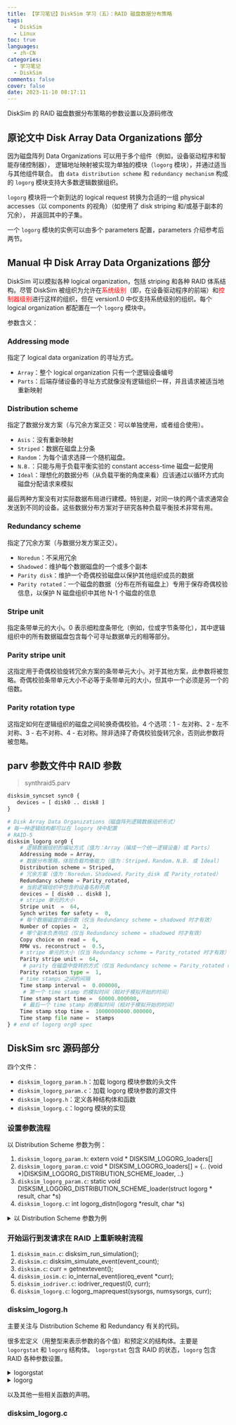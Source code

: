 ```yaml
---
title: 【学习笔记】DiskSim 学习（五）：RAID 磁盘数据分布策略
tags:
  - DiskSim
  - Linux
toc: true
languages:
  - zh-CN
categories:
  - 学习笔记
  - DiskSim
comments: false
cover: false
date: 2023-11-10 08:17:11
---
```


DiskSim 的 RAID 磁盘数据分布策略的参数设置以及源码修改

<!-- more -->

## 原论文中 Disk Array Data Organizations 部分

因为磁盘阵列 Data Organizations 可以用于多个组件（例如，设备驱动程序和智能存储控制器），
逻辑地址映射被实现为单独的模块（`logorg` 模块），并通过适当与其他组件联合。
由 `data distribution scheme` 和 `redundancy mechanism` 构成的 `logorg` 模块支持大多数逻辑数据组织。

`logorg` 模块将一个新到达的 logical request 转换为合适的一组 physical accesses（以 components 的视角）（如使用了 disk striping 和/或基于副本的冗余），
并返回其中的子集。

一个 `logorg` 模块的实例可以由多个 parameters 配置，parameters 介绍参考后两节。


## Manual 中 Disk Array Data Organizations 部分

DiskSim 可以模拟各种 logical organization，包括 striping 和各种 RAID 体系结构。尽管 DiskSim 被组织为允许在<font color="red">系统级别</font>（即，在设备驱动程序的前端）和<font color="red">控制器级别</font>进行这样的组织，但在 version1.0 中仅支持系统级别的组织。每个 logical organization 都配置在一个 `logorg` 模块中。

参数含义：

### Addressing mode

指定了 logical data organization 的寻址方式。

* `Array`：整个 logical organization 只有一个逻辑设备编号
* `Parts`：后端存储设备的寻址方式就像没有逻辑组织一样，并且请求被适当地重新映射

### Distribution scheme

指定了数据分发方案（与冗余方案正交：可以单独使用，或者组合使用）。

* `Asis`：没有重新映射
* `Striped`：数据在磁盘上分条
* `Random`：为每个请求选择一个随机磁盘。
* `N.B.`：只能与用于负载平衡实验的 constant access-time 磁盘一起使用
* `Ideal`：理想化的数据分布（从负载平衡的角度来看）应该通过以循环方式向磁盘分配请求来模拟

最后两种方案没有对实际数据布局进行建模。特别是，对同一块的两个请求通常会发送到不同的设备。这些数据分布方案对于研究各种负载平衡技术非常有用。

### Redundancy scheme

指定了冗余方案（与数据分发方案正交）。

* `Noredun`：不采用冗余
* `Shadowed`：维护每个数据磁盘的一个或多个副本
* `Parity disk`：维护一个奇偶校验磁盘以保护其他组织成员的数据
* `Parity rotated`：一个磁盘的数据（分布在所有磁盘上）专用于保存奇偶校验信息，以保护 N 磁盘组织中其他 N-1 个磁盘的信息

### Stripe unit

指定条带单元的大小。0 表示细粒度条带化（例如，位或字节条带化），其中逻辑组织中的所有数据磁盘包含每个可寻址数据单元的相等部分。

### Parity stripe unit

这指定用于奇偶校验旋转冗余方案的条带单元大小。对于其他方案，此参数将被忽略。奇偶校验条带单元大小不必等于条带单元的大小，但其中一个必须是另一个的倍数。

### Parity rotation type

这指定如何在逻辑组织的磁盘之间轮换奇偶校验。4 个选项：1 - 左对称、2 - 左不对称、3 - 右不对称、4 - 右对称。除非选择了奇偶校验旋转冗余，否则此参数将被忽略。

## parv 参数文件中 RAID 参数

> synthraid5.parv

```python
disksim_syncset sync0 { 
   devices = [ disk0 .. disk8 ] 
}

# Disk Array Data Organizations（磁盘阵列逻辑数据组织形式）
# 每一种逻辑结构都可以在 logory 块中配置
# RAID-5
disksim_logorg org0 {
    # 逻辑数据组织的编址方式（值为：Array（编成一个统一逻辑设备）或 Parts）
    Addressing mode = Array,
    # 数据分布策略，体现负载均衡能力（值为：Striped，Random，N.B. 或 Ideal）
    Distribution scheme = Striped,
    # 冗余方案（值为：Noredun，Shadowed，Parity_disk 或 Parity_rotated）
    Redundancy scheme = Parity_rotated,
    # 当前逻辑组织中包含的设备名称列表
    devices = [ disk0 .. disk8 ],
    # stripe 单元的大小
    Stripe unit  =  64,
    Synch writes for safety =  0,
    # 每个数据磁盘的备份数（仅当 Redundancy scheme = shadowed 时才有效）
    Number of copies =  2,
    # 哪个副本负责响应（仅当 Redundancy scheme = shadowed 时才有效）
    Copy choice on read =  6,
    RMW vs. reconstruct =  0.5,
    # stripe 单元的大小（仅当 Redundancy scheme = Parity_rotated 时才有效）
    Parity stripe unit =  64,
     # parity 在磁盘中旋转的方式（仅当 Redundancy scheme = Parity_rotated 时才有效）
    Parity rotation type =  1,
    # time stamps 之间的间隔
    Time stamp interval =  0.000000,
     # 第一个 time stamp 的模拟时间（相对于模拟开始的时间）
    Time stamp start time =  60000.000000,
     # 最后一个 time stamp 的模拟时间（相对于模拟开始的时间）
    Time stamp stop time =  10000000000.000000,
    Time stamp file name =  stamps
} # end of logorg org0 spec
```


## DiskSim src 源码部分

四个文件：

* `disksim_logorg_param.h`：加载 logorg 模块参数的头文件
* `disksim_logorg_param.c`：加载 logorg 模块参数的源文件
* `disksim_logorg.h`：定义各种结构体和函数
* `disksim_logorg.c`：logorg 模块的实现


### 设置参数流程

以 Distribution Scheme 参数为例：

1. `disksim_logorg_param.h`: extern void * DISKSIM_LOGORG_loaders[]
2. `disksim_logorg_param.c`: void * DISKSIM_LOGORG_loaders[] = {.. (void *)DISKSIM_LOGORG_DISTRIBUTION_SCHEME_loader, ..}
3. `disksim_logorg_param.c`: static void DISKSIM_LOGORG_DISTRIBUTION_SCHEME_loader(struct logorg * result, char *s)
4. `disksim_logorg.c`: int logorg_distn(logorg *result, char *s)

<details>
<summary>以 Distribution Scheme 参数为例</summary>

```c
// 1. disksim_logorg_param.h: 34
extern void * DISKSIM_LOGORG_loaders[];


// 2. disksim_logorg_param.c: 172
void * DISKSIM_LOGORG_loaders[] = {
...,
(void *)DISKSIM_LOGORG_DISTRIBUTION_SCHEME_loader,
...
}


// 3. disksim_logorg_param.c: 18
static void DISKSIM_LOGORG_DISTRIBUTION_SCHEME_loader(struct logorg * result, char *s) { 
if (! (!logorg_distn(result, s))) { // foo 
 } 

}


// 4. disksim_logorg.c: 1529
int logorg_distn(logorg *result, char *s) {
  if(!strcmp(s, "Asis")) { 
    result->maptype = ASIS;
  } 
  else if(!strcmp(s, "Striped")) { 
    result->maptype = STRIPED;
  } 
  else if(!strcmp(s, "Random")) { 
    fprintf(stderr, "*** warning: Random logorg distribution is only "
	    "to be used with constant access-time disks "
	    "for load-balancing experiments \n");

    result->maptype = RANDOM;
  } 
  else if(!strcmp(s, "Ideal")) { 
    result->maptype = IDEAL;
  } 
  else { 
    fprintf(stderr, "*** error: %s is not a valid argument for logorg addressing mode\n", s); 
    return -1; 
  }
  return 0;
}
```
</details>


### 开始运行到发请求在 RAID 上重新映射流程

1. `disksim_main.c`: disksim_run_simulation();
2. `disksim.c`: disksim_simulate_event(event_count);
3. `disksim.c`: curr = getnextevent();
4. `disksim_iosim.c`: io_internal_event(ioreq_event *curr);
5. `disksim_iodriver.c`: iodriver_request(0, curr);
6. `disksim_logorg.c`: logorg_maprequest(sysorgs, numsysorgs, curr);


### disksim_logorg.h

主要关注与 Distribution Scheme 和 Redundancy 有关的代码。

很多宏定义（用整型来表示参数的各个值）和预定义的结构体。主要是 `logorgstat` 和 `logorg` 结构体。
`logorgstat` 包含 RAID 的状态，`logorg` 包含 RAID 各种参数设置。

<details>
<summary>logorgstat</summary>

```c
typedef struct {
   double	outtime;
   double	runouttime;
   int		outstanding;
   int		readoutstanding;
   int		maxoutstanding;
   double	nonzeroouttime;
   int		reads;
   int		gens[NUMGENS];
   int		seqdiskswitches;
   int		locdiskswitches;
   int		numlocal;
   int		critreads;
   int		critwrites;
   int		seqreads;
   int		seqwrites;
   int		distavgdiff[10];
   int		distmaxdiff[10];
   double       idlestart;
   double       lastarr;
   double       lastread;
   double       lastwrite;
   int          *blocked;
   int          *aligned;
   int		*lastreq;
   int		*intdist;
   statgen      resptimestats;
   statgen	idlestats;
   statgen      sizestats;
   statgen	readsizestats;
   statgen	writesizestats;
   statgen      intarrstats;
   statgen      readintarrstats;
   statgen      writeintarrstats;
} logorgstat;
```
</details>

<details>
<summary>logorg</summary>

```c
typedef struct logorg {
  char *name;
   outstand * hashoutstand[HASH_OUTSTAND];
   int    outstandqlen;
   int    opid;
   int    addrbyparts;
   // distribution scheme
   int    maptype;
   // redundancy
   int    reduntype;
   int    numdisks;
   int    actualnumdisks;
   int    arraydisk;
   int    writesync;
   int    copies;
   int    copychoice;
   double rmwpoint;
   int    parityunit;
   int    rottype;
   int    blksperpart;
   int    actualblksperpart;
   int    stripeunit;
   int    sectionunit;
   int    tablestripes;
   tableentry *table;
   int    tablesize;
   int    partsperstripe;
   int    idealno;
   int    reduntoggle;
   int    lastdiskaccessed;
   int    numfull;
   int   *sizes;
   int   *redunsizes;
   int    printlocalitystats;
   int    printblockingstats;
   int    printinterferestats;
   int    printidlestats;
   int    printintarrstats;
   int    printstreakstats;
   int    printstampstats;
   int    printsizestats;
   double stampinterval;
   double stampstart;
   double stampstop;
   FILE * stampfile;
   logorgdev *devs;
   logorgstat stat;
   /* rcohen's additions */
   int    startdev;
   int    enddev;
} logorg;
```
</details>

以及其他一些相关函数的声明。


### disksim_logorg.c